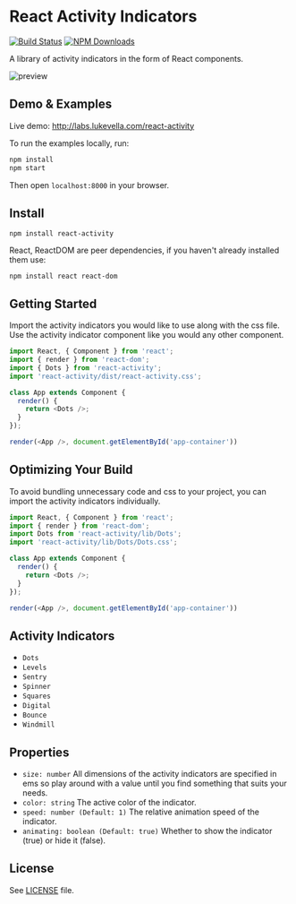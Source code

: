 # React Activity Indicators

[![Build Status](https://travis-ci.org/lukevella/react-activity.svg)](https://travis-ci.org/lukevella/react-activity)
[![NPM Downloads](https://img.shields.io/npm/dm/react-activity.svg)](https://www.npmjs.com/package/react-activity)

A library of activity indicators in the form of React components.

![preview](https://zippy.gfycat.com/HomelyFarflungGentoopenguin.gif)

## Demo & Examples

Live demo: http://labs.lukevella.com/react-activity

To run the examples locally, run:

```bash
npm install
npm start
```

Then open `localhost:8000` in your browser.

## Install

```
npm install react-activity
```

React, ReactDOM are peer dependencies, if you haven't already installed them use:

```
npm install react react-dom
```

## Getting Started

Import the activity indicators you would like to use along with the css file. Use the activity indicator component like you would any other component.

```js
import React, { Component } from 'react';
import { render } from 'react-dom';
import { Dots } from 'react-activity';
import 'react-activity/dist/react-activity.css';

class App extends Component {
  render() {
    return <Dots />;
  }
});

render(<App />, document.getElementById('app-container'))
```

## Optimizing Your Build

To avoid bundling unnecessary code and css to your project, you can import the
activity indicators individually.

```js
import React, { Component } from 'react';
import { render } from 'react-dom';
import Dots from 'react-activity/lib/Dots';
import 'react-activity/lib/Dots/Dots.css';

class App extends Component {
  render() {
    return <Dots />;
  }
});

render(<App />, document.getElementById('app-container'))
```

## Activity Indicators

* `Dots`
* `Levels`
* `Sentry`
* `Spinner`
* `Squares`
* `Digital`
* `Bounce`
* `Windmill`

## Properties

* `size: number` All dimensions of the activity indicators are
specified in ems so play around with a value until you find something that
suits your needs.
* `color: string` The active color of the indicator.
* `speed: number (Default: 1)` The relative animation speed of the indicator.
* `animating: boolean (Default: true)` Whether to show the indicator (true) or hide it (false).

## License

See [LICENSE](https://github.com/lukevella/react-activity/blob/gh-pages/LICENSE) file.
